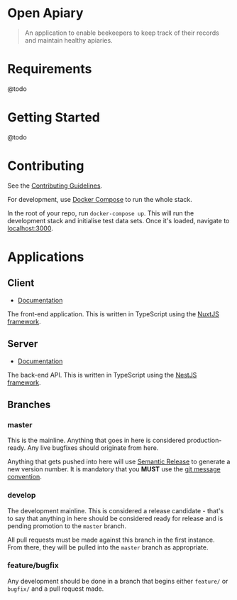 # Open Apiary

> An application to enable beekeepers to keep track of their records and maintain
> healthy apiaries.

# Requirements

@todo

# Getting Started

@todo

# Contributing

See the [Contributing Guidelines](CONTRIBUTING.md).

For development, use [Docker Compose](https://docs.docker.com/compose/install)
to run the whole stack.

In the root of your repo, run `docker-compose up`. This will run the development
stack and initialise test data sets. Once it's loaded, navigate to 
[localhost:3000](http://localhost:3000).

# Applications

## Client

- [Documentation](client)

The front-end application. This is written in TypeScript using the [NuxtJS
framework](https://nuxtjs.org).

## Server

- [Documentation](server)

The back-end API. This is written in TypeScript using the
[NestJS framework](https://nestjs.com).

## Branches

### master

This is the mainline. Anything that goes in here is considered production-ready.
Any live bugfixes should originate from here.

Anything that gets pushed into here will use [Semantic Release](https://semantic-release.gitbook.io)
to generate a new version number. It is mandatory that you **MUST** use the
[git message convention](https://semantic-release.gitbook.io/semantic-release/#how-does-it-work).

### develop

The development mainline. This is considered a release candidate - that's to say
that anything in here should be considered ready for release and is pending
promotion to the `master` branch.

All pull requests must be made against this branch in the first instance. From
there, they will be pulled into the `master` branch as appropriate.

### feature/bugfix

Any development should be done in a branch that begins either `feature/` or
`bugfix/` and a pull request made.
